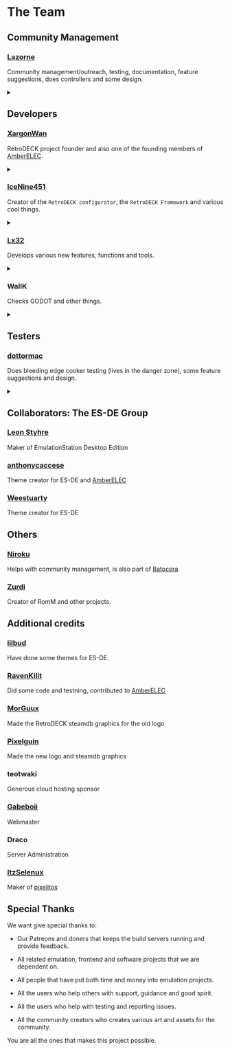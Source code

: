 # The Team

## Community Management

### [Lazorne](https://github.com/Lazorne)
Community management/outreach, testing, documentation, feature suggestions, does controllers and some design.

<details><summary> </summary>
Internal `Lord of Memes`, `Banana Warlock` and leader of the `NPC (The Nordic Pizza Cult)` also called by the others as `The Pizza Heresy Cult`. Instigator of the internal pizza war.
</details>

## Developers

### [XargonWan](https://github.com/XargonWan)
RetroDECK project founder and also one of the founding members of [AmberELEC](https://amberelec.org/).

<details><summary> </summary>
General of the `IPL (Italian Pizza Legion)` in the internal pizza war.
</details>

### [IceNine451](https://github.com/icenine451)
Creator of the `RetroDECK configurator`, the `RetroDECK Framework` and various cool things.

<details><summary> </summary>
Freedom loving leader of the `MCCP (Murican Cheese Crust Patriots)` in the internal pizza war.
</details>

### [Lx32](https://github.com/Lx32)
Develops various new features, functions and tools.


<details><summary> </summary>
1st Commander of the `IPL (Italian Pizza Legion)` in the internal pizza war.
</details>


### WallK
Checks GODOT and other things.


<details><summary> </summary>
Pizza Mercenary
</details>

## Testers

### [dottormac](https://github.com/redeemer666)
Does bleeding edge cooker testing (lives in the danger zone), some feature suggestions and design.

<details><summary> </summary>
2nd Commander of the `IPL (Italian Pizza Legion)` in the internal pizza war (might be a spy for the `NPC` or `MCCP`).
</details>

## Collaborators: The ES-DE Group

### [Leon Styhre](https://gitlab.com/leonstyhre)
Maker of EmulationStation Desktop Edition

### [anthonycaccese](https://github.com/anthonycaccese/)
Theme creator for ES-DE and [AmberELEC](https://amberelec.org/)

### [Weestuarty](https://github.com/Weestuarty)
Theme creator for ES-DE

## Others

### [Niroku](https://github.com/Hew-ux)
Helps with community management, is also part of [Batocera](https://batocera.org/)


### [Zurdi](https://github.com/zurdi15)
Creator of RomM and other projects.

## Additional credits

### [lilbud](https://github.com/lilbud)
Have done some themes for ES-DE.

### [RavenKilit](https://github.com/RavenKilit)
Did some code and testning, contributed to [AmberELEC](https://amberelec.org/)

### [MorGuux](https://github.com/MorGuux)
Made the RetroDECK steamdb graphics for the old logo

### [Pixelguin](https://github.com/Pixelguin)
Made the new logo and steamdb graphics

### teotwaki
Generous cloud hosting sponsor

### [Gabeboii](https://github.com/gabeeeboii)
Webmaster

### Draco
Server Administration

### [ItzSelenux](https://github.com/ItzSelenux)
Maker of [pixelitos](https://github.com/ItzSelenux/pixelitos-icon-theme)

## Special Thanks
 We want give special thanks to:

- Our Patreons and doners that keeps the build servers running and provide feedback.

- All related emulation, frontend and software projects that we are dependent on.

- All people that have put both time and money into emulation projects.

- All the users who help others with support, guidance and good spirit.

- All the users who help with testing and reporting issues.

- All the community creators who creates various art and assets for the community.

You are all the ones that makes this project possible.
